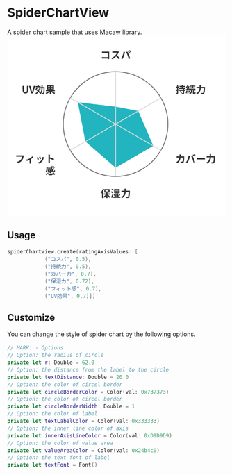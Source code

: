 # SpiderChartView

A spider chart sample that uses [Macaw](https://github.com/exyte/macaw) library.
![SpiderChartView Example](example.jpg)

## Usage
```swift
spiderChartView.create(ratingAxisValues: [
            ("コスパ", 0.5),
            ("持続力", 0.5),
            ("カバー力", 0.7),
            ("保湿力", 0.72),
            ("フィット感", 0.7),
            ("UV効果", 0.7)])
```
## Customize

You can change the style of spider chart by the following options.
```swift
// MARK: - Options
// Option: the radius of circle
private let r: Double = 62.0
// Option: the distance from the label to the circle
private let textDistance: Double = 20.0
// Option: the color of circel border
private let circleBorderColor = Color(val: 0x737373)
// Option: the color of circel border
private let circleBorderWidth: Double = 1
// Option: the color of label
private let textLabelColor = Color(val: 0x333333)
// Option: the inner line color of axis
private let innerAxisLineColor = Color(val: 0xD9D9D9)
// Option: the color of value area
private let valueAreaColor = Color(val: 0x24b4c0)
// Option: the text font of label
private let textFont = Font()
```
